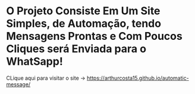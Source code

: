 # O Projeto Consiste Em Um Site Simples, de Automação, tendo Mensagens Prontas e Com Poucos Cliques será Enviada para o WhatSapp!

CLique aqui para visitar o site ->
https://arthurcosta15.github.io/automatic-message/
